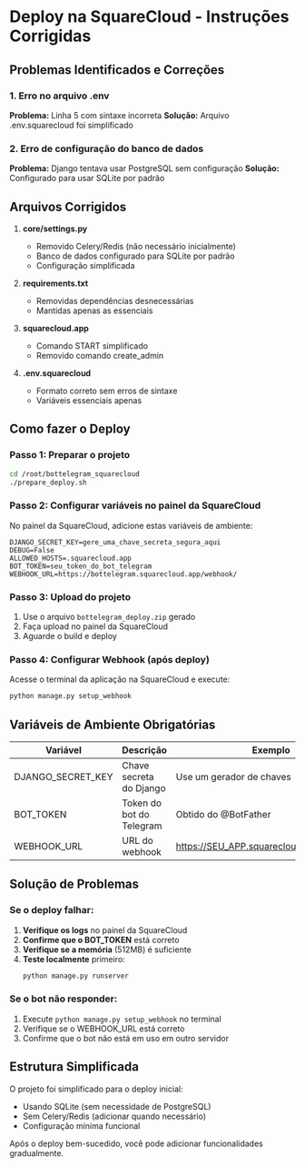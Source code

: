 # Deploy na SquareCloud - Instruções Corrigidas

## Problemas Identificados e Correções

### 1. Erro no arquivo .env
**Problema:** Linha 5 com sintaxe incorreta
**Solução:** Arquivo .env.squarecloud foi simplificado

### 2. Erro de configuração do banco de dados
**Problema:** Django tentava usar PostgreSQL sem configuração
**Solução:** Configurado para usar SQLite por padrão

## Arquivos Corrigidos

1. **core/settings.py**
   - Removido Celery/Redis (não necessário inicialmente)
   - Banco de dados configurado para SQLite por padrão
   - Configuração simplificada

2. **requirements.txt**
   - Removidas dependências desnecessárias
   - Mantidas apenas as essenciais

3. **squarecloud.app**
   - Comando START simplificado
   - Removido comando create_admin

4. **.env.squarecloud**
   - Formato correto sem erros de sintaxe
   - Variáveis essenciais apenas

## Como fazer o Deploy

### Passo 1: Preparar o projeto
```bash
cd /root/bottelegram_squarecloud
./prepare_deploy.sh
```

### Passo 2: Configurar variáveis no painel da SquareCloud

No painel da SquareCloud, adicione estas variáveis de ambiente:

```
DJANGO_SECRET_KEY=gere_uma_chave_secreta_segura_aqui
DEBUG=False
ALLOWED_HOSTS=.squarecloud.app
BOT_TOKEN=seu_token_do_bot_telegram
WEBHOOK_URL=https://bottelegram.squarecloud.app/webhook/
```

### Passo 3: Upload do projeto

1. Use o arquivo `bottelegram_deploy.zip` gerado
2. Faça upload no painel da SquareCloud
3. Aguarde o build e deploy

### Passo 4: Configurar Webhook (após deploy)

Acesse o terminal da aplicação na SquareCloud e execute:
```bash
python manage.py setup_webhook
```

## Variáveis de Ambiente Obrigatórias

| Variável | Descrição | Exemplo |
|----------|-----------|---------|
| DJANGO_SECRET_KEY | Chave secreta do Django | Use um gerador de chaves |
| BOT_TOKEN | Token do bot do Telegram | Obtido do @BotFather |
| WEBHOOK_URL | URL do webhook | https://SEU_APP.squarecloud.app/webhook/ |

## Solução de Problemas

### Se o deploy falhar:

1. **Verifique os logs** no painel da SquareCloud
2. **Confirme que o BOT_TOKEN** está correto
3. **Verifique se a memória** (512MB) é suficiente
4. **Teste localmente** primeiro:
   ```bash
   python manage.py runserver
   ```

### Se o bot não responder:

1. Execute `python manage.py setup_webhook` no terminal
2. Verifique se o WEBHOOK_URL está correto
3. Confirme que o bot não está em uso em outro servidor

## Estrutura Simplificada

O projeto foi simplificado para o deploy inicial:
- Usando SQLite (sem necessidade de PostgreSQL)
- Sem Celery/Redis (adicionar quando necessário)
- Configuração mínima funcional

Após o deploy bem-sucedido, você pode adicionar funcionalidades gradualmente.